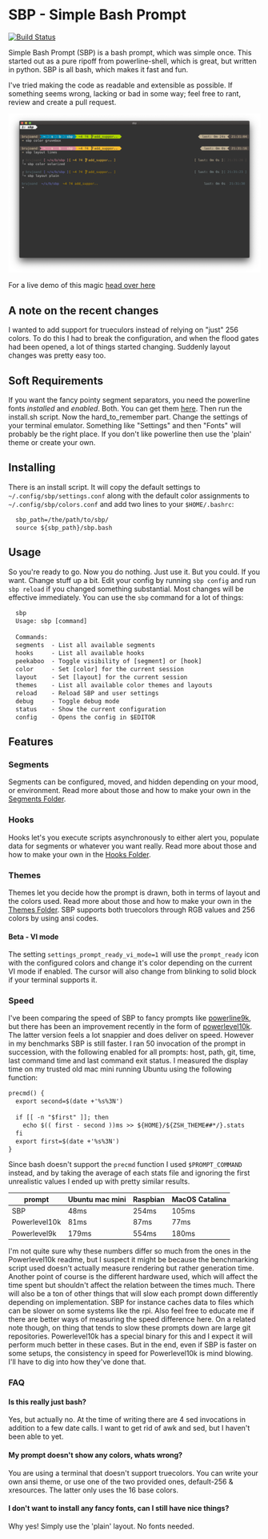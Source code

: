 # SBP - Simple Bash Prompt
[![Build Status](https://travis-ci.org/brujoand/sbp.svg?branch=master)](https://travis-ci.org/brujoand/sbp)

Simple Bash Prompt (SBP) is a bash prompt, which was simple once.
This started out as a pure ripoff from powerline-shell, which is great, but written in python.
SBP is all bash, which makes it fast and fun.

I've tried making the code as readable and extensible as possible.
If something seems wrong, lacking or bad in some way; feel free to rant, review and create a pull request.

![Screenshot](/resources/sbp_screenshot.png)

For a live demo of this magic [head over
here](https://asciinema.org/a/0efgJrqQJY2vH1XguXjX3xV1c)

## A note on the recent changes
I wanted to add support for trueculors instead of relying on "just" 256 colors.
To do this I had to break the configuration, and when the flood gates had been
opened, a lot of things started changing. Suddenly layout changes was pretty
easy too.

## Soft Requirements
If you want the fancy pointy segment separators, you need the powerline fonts _installed_ and _enabled_. Both.
You can get them [here](https://github.com/powerline/fonts).
Then run the install.sh script. Now the hard_to_remember part. Change the settings of your terminal emulator.
Something like "Settings" and then "Fonts" will probably be the right place.
If you don't like powerline then use the 'plain' theme or create your own.

## Installing
There is an install script. It will copy the default
settings to `~/.config/sbp/settings.conf` along with the default color assignments
to `~/.config/sbp/colors.conf` and add two lines to your `$HOME/.bashrc`:
```
  sbp_path=/the/path/to/sbp/
  source ${sbp_path}/sbp.bash
```

## Usage
So you're ready to go. Now you do nothing. Just use it. But you could. If you want. Change stuff up a bit.
Edit your config by running `sbp config` and run `sbp reload` if you changed
something substantial. Most changes will be effective immediately.
You can use the `sbp` command for a lot of things:
```
  sbp
  Usage: sbp [command]

  Commands:
  segments  - List all available segments
  hooks     - List all available hooks
  peekaboo  - Toggle visibility of [segment] or [hook]
  color     - Set [color] for the current session
  layout    - Set [layout] for the current session
  themes    - List all available color themes and layouts
  reload    - Reload SBP and user settings
  debug     - Toggle debug mode
  status    - Show the current configuration
  config    - Opens the config in $EDITOR
```

## Features
### Segments
Segments can be configured, moved, and hidden depending on your mood, or
environment. Read more about those and how to make your own in the [Segments
Folder](/segments).

### Hooks
Hooks let's you execute scripts asynchronously to either alert you, populate
data for segments or whatever you want really. Read more about those and how to
make your own in the [Hooks Folder](/hooks).

### Themes
Themes let you decide how the prompt is drawn, both in terms of layout and the
colors used. Read more about those and how to make your own in the [Themes
Folder](/themes). SBP supports both truecolors through RGB values and 256 colors
by using ansi codes.

#### Beta - VI mode
The setting `settings_prompt_ready_vi_mode=1` will use the `prompt_ready` icon
with the configured colors and change it's color depending on the current VI
mode if enabled. The cursor will also change from blinking to solid block if
your terminal supports it.


### Speed
I've been comparing the speed of SBP to fancy prompts like
[powerline9k](https://github.com/Powerlevel9k/powerlevel9k), but there has been
an improvement recently in the form of
[powerlevel10k](https://github.com/romkatv/powerlevel10k). The latter version
feels a lot snappier and does deliver on speed. However in my benchmarks SBP is
still faster. I ran 50 invocation of the prompt in succession, with the
following enabled for all prompts: host, path, git, time, last command time and
last command exit status. I measured the display time on my trusted old mac mini
running Ubuntu using the following function:

```
precmd() {
  export second=$(date +'%s%3N')

  if [[ -n "$first" ]]; then
    echo $(( first - second ))ms >> ${HOME}/${ZSH_THEME##*/}.stats
  fi
  export first=$(date +'%s%3N')
}
```
Since bash doesn't support the `precmd` function I used `$PROMPT_COMMAND` instead, and by
taking the average of each stats file and ignoring the first unrealistic values
I ended up with pretty similar results.

| prompt       | Ubuntu mac mini|        Raspbian  | MacOS Catalina|
|--------------|----------------|------------------|---------------|
| SBP          | 48ms           | 254ms            | 105ms         |
| Powerlevel10k| 81ms           | 87ms             | 77ms          |
| Powerlevel9k | 179ms          | 554ms            | 180ms         |

I'm not quite sure why these numbers differ so much from the ones in the
Powerlevel10k readme, but I suspect it might be because the benchmarking script
used doesn't actually measure rendering but rather generation time. Another
point of course is the different hardware used, which will affect the time spent
but shouldn't affect the relation between the times much. There will also be a
ton of other things that will slow each prompt down differently depending on
implementation. SBP for instance caches data to files which can be slower on
some systems like the rpi. Also feel free to educate me if there are better ways of measuring
the speed difference here. On a related note though, on thing that tends to slow
these prompts down are large git repositories. Powerlevel10k has a special
binary for this and I expect it will perform much better in these cases.
But in the end, even if SBP is faster on some setups, the consistency in speed
for Powerlevel10k is mind blowing. I'll have to dig into how they've done that.

### FAQ

#### Is this really just bash?
Yes, but actually no. At the time of writing there are 4 sed
invocations in addition to a few date calls. I want to get rid of awk and sed,
but I haven't been able to yet.

#### My prompt doesn't show any colors, whats wrong?
You are using a terminal that doesn't support truecolors. You can write your own
ansi theme, or use one of the two provided ones, default-256 & xresources. The
latter only uses the 16 base colors.

#### I don't want to install any fancy fonts, can I still have nice things?
Why yes! Simply use the 'plain' layout. No fonts needed.
